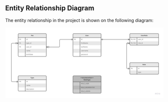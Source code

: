 ## Entity Relationship Diagram

The entity relationship in the project is shown on the following diagram:

<img src="./images/er_diagram.jpg" width="1060"/>

<br/>
<br/>
<br/>

